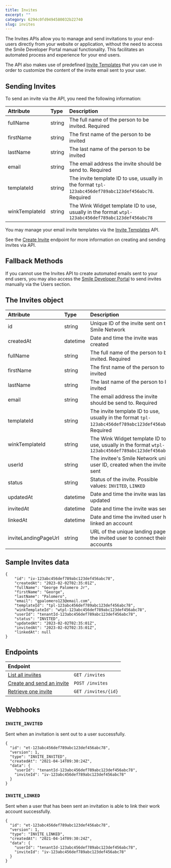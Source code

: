```yaml
---
title: Invites
excerpt: ""
category: 6294c0fd9494580032b22740
slug: invites
---
```


The Invites APIs allow you to manage and send invitations to your end-users directly from your website or application, without the need to access the Smile Developer Portal manual functionality. This facilitates an automated process and experience for your end users.

The API also makes use of predefined [Invite Templates](/reference/invite-templates) that you can use in order to customize the content of the invite email sent to your user.

## Sending Invites

To send an invite via the API, you need the following information:

| Attribute  | Type   | Description |
| :--------- | :----- | :------- |
| fullName | string | The full name of the person to be invited. Required |
| firstName | string | The first name of the person to be invited |
| lastName | string | The last name of the person to be invited |
| email | string | The email address the invite should be send to. Required |
| templateId | string | The invite template ID to use, usually in the format `tpl-123abc456def789abc123def456abc78`. Required |
| winkTemplateId | string | The Wink Widget template ID to use, usually in the format `wtpl-123abc456def789abc123def456abc78` |

You may manage your email invite templates via the [Invite Templates](/reference/invite-templates) API.

See the [Create Invite](/reference/create-invite) endpoint for more information on creating and sending invites via API.

## Fallback Methods

If you cannot use the Invites API to create automated emails sent to your end users, you may also access the [Smile Developer Portal](https://portal.getsmileapi.com/) to send invites manually via the Users section.

## The Invites object

| Attribute  | Type   | Description |
| :--------- | :----- | :------- |
| id | string | Unique ID of the invite sent on the Smile Network |
| createdAt | datetime | Date and time the invite was created |
| fullName | string | The full name of the person to be invited. Required |
| firstName | string | The first name of the person to be invited |
| lastName | string | The last name of the person to be invited |
| email | string | The email address the invite should be send to. Required |
| templateId | string | The invite template ID to use, usually in the format `tpl-123abc456def789abc123def456abc78`. Required |
| winkTemplateId | string | The Wink Widget template ID to use, usually in the format `wtpl-123abc456def789abc123def456abc78` |
| userId | string | The invitee's Smile Network unique user ID, created when the invite is sent |
| status | string | Status of the invite. Possible values: `INVITED`, `LINKED` |
| updatedAt | datetime | Date and time the invite was last updated |
| invitedAt | datetime | Date and time the invite was sent |
| linkedAt | datetime | Date and time the invited user has linked an account |
| inviteLandingPageUrl | string | URL of the unique landing page for the invited user to connect their accounts |

## Sample Invites data

```
{
    "id": "iv-123abc456def789abc123def456abc78",
    "createdAt": "2023-02-02T02:35:01Z",
    "fullName": "George Palomero Jr",
    "firstName": "George",
    "lastName": "Palomero",
    "email": "gpalomero123@email.com",
    "templateId": "tpl-123abc456def789abc123def456abc78",
    "winkTemplateId": "wtpl-123abc456def789abc123def456abc78",
    "userId": "tenantId-123abc456def789abc123def456abc78",
    "status": "INVITED",
    "updatedAt": "2023-02-02T02:35:01Z",
    "invitedAt": "2023-02-02T02:35:01Z",
    "linkedAt": null
}
```

## Endpoints

| Endpoint | |
| :------- | :---- |
| [List all inviites](/reference/list-invites) | `GET /invites` |
| [Create and send an invite](/reference/create-invite) | `POST /invites` |
| [Retrieve one invite](/reference/get-invite) | `GET /invites/{id}` |

## Webhooks

### `INVITE_INVITED`

Sent when an invitation is sent out to a user successfully.

```
{
  "id": "et-123abc456def789abc123def456abc78",
  "version": 1,
  "type": "INVITE_INVITED",
  "createdAt": "2021-04-14T09:30:24Z",
  "data": {
    "userId": "tenantId-123abc456def789abc123def456abc78",
    "inviteId": "iv-123abc456def789abc123def456abc78"
  }
}
```

### `INVITE_LINKED`

Sent when a user that has been sent an invitation is able to link their work account successfully.

```
{
  "id": "et-123abc456def789abc123def456abc78",
  "version": 1,
  "type": "INVITE_LINKED",
  "createdAt": "2021-04-14T09:30:24Z",
  "data": {
    "userId": "tenantId-123abc456def789abc123def456abc78",
    "inviteId": "iv-123abc456def789abc123def456abc78"
  }
}
```
